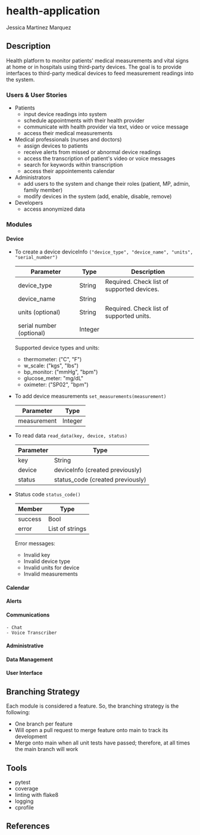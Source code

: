 # health-application

Jessica Martinez Marquez

## Description
Health platform to monitor patients' medical measurements and vital signs at home or in hospitals using third-party devices.
The goal is to provide interfaces to third-party medical devices to feed measurement readings into the system.

### Users & User Stories
- Patients
    - input device readings into system
    - schedule appointments with their health provider
    - communicate with health provider via text, video or voice message
    - access their medical measurements
- Medical professionals (nurses and doctors)
    - assign devices to patients
    - receive alerts from missed or abnormal device readings
    - access the transcription of patient's video or voice messages
    - search for keywords within transcription
    - access their appointements calendar
- Administrators
    - add users to the system and change their roles (patient, MP, admin, family member)
    - modify devices in the system (add, enable, disable, remove)
- Developers
    - access anonymized data 

### Modules
#### Device 

- To create a device deviceInfo `("device_type", "device_name", "units", "serial_number")`

    | Parameter                | Type    | Description                                |
    | ------------------------ | ------- | ------------------------------------------ |
    | device_type              | String  | Required. Check list of supported devices. |
    | device_name              | String  |                                            |
    | units (optional)         | String  | Required. Check list of supported units.   |
    | serial number (optional) | Integer |                                            |

    Supported device types and units:
    - thermometer: ("C", "F") 
    - w_scale: ("kgs", "lbs") 
    - bp_monitor: ("mmHg", "bpm")
    - glucose_meter: "mg/dL"
    - oximeter: ("SP02", "bpm")
  
- To add device measurements `set_measurements(measurement)`

    | Parameter   | Type    |
    | ----------- | ------- |
    | measurement | Integer |

- To read data `read_data(key, device, status)`

    | Parameter | Type                             |
    | --------- | -------------------------------- |
    | key       | String                           |
    | device    | deviceInfo (created previously)  |
    | status    | status_code (created previously) |

- Status code `status_code()`

    | Member  | Type            |
    | ------- | --------------- |
    | success | Bool            |
    | error   | List of strings |
    
    Error messages:
    - Invalid key
    - Invalid device type
    - Invalid units for device
    - Invalid measurements

#### Calendar
#### Alerts
#### Communications
    - Chat 
    - Voice Transcriber
#### Administrative
#### Data Management
#### User Interface

## Branching Strategy
Each module is considered a feature. So, the branching strategy is the following:
- One branch per feature
- Will open a pull request to merge feature onto main to track its development
- Merge onto main when all unit tests have passed; therefore, at all times the main branch will work

## Tools
- pytest
- coverage
- linting with flake8
- logging
- cprofile

## References
